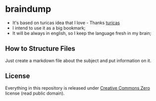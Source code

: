 # braindump
- It's based on turicas idea that I love - Thanks [turicas](https://github.com/turicas/braindumb)
- I intend to use it as a big bookmark;
- It will be always in english, so I keep the language fresh in my brain;

## How to Structure Files

Just create a markdown file about the subject and put information on it.

## License

Everything in this repository is released under [Creative Commons
Zero](https://creativecommons.org/publicdomain/zero/1.0/) license (read public
domain).

